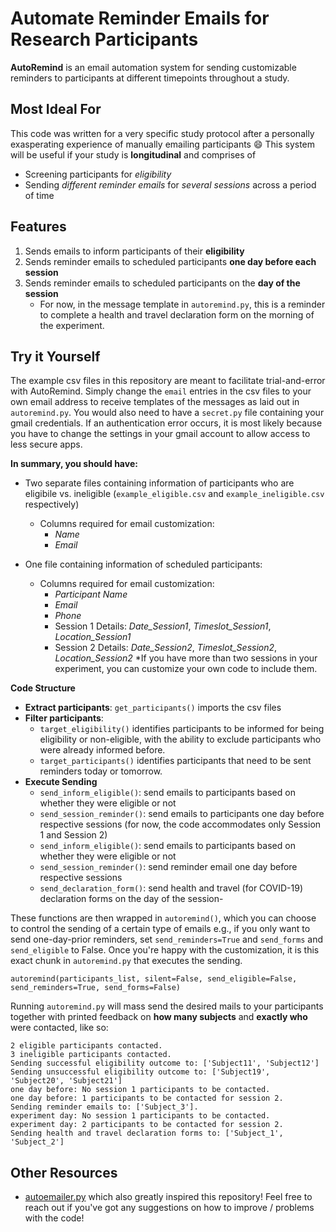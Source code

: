 # Automate Reminder Emails for Research Participants

**AutoRemind** is an email automation system for sending customizable reminders to participants at different timepoints throughout a study.

## Most Ideal For
This code was written for a very specific study protocol after a personally exasperating experience of manually emailing participants :smile:
This system will be useful if your study is **longitudinal** and comprises of
- Screening participants for *eligibility*
- Sending *different reminder emails* for *several sessions* across a period of time

## Features
1) Sends emails to inform participants of their **eligibility**
2) Sends reminder emails to scheduled participants **one day before each session**
3) Sends reminder emails to scheduled participants on the **day of the session**
   - For now, in the message template in `autoremind.py`, this is a reminder to complete a health and travel declaration form on the morning of the experiment.

## Try it Yourself 
The example csv files in this repository are meant to facilitate trial-and-error with AutoRemind. Simply change the `email` entries in the csv files to your own email address to receive templates of the messages as laid out in `autoremind.py`. You would also need to have a `secret.py` file containing your gmail credentials. If an authentication error occurs, it is most likely because you have to change the settings in your gmail account to allow access to less secure apps.

**In summary, you should have:**
- Two separate files containing information of participants who are eligibile vs. ineligible (`example_eligible.csv` and `example_ineligible.csv` respectively)
  - Columns required for email customization:
    - *Name*
    - *Email*
 
- One file containing information of scheduled participants:
  - Columns required for email customization:
    - *Participant Name*
    - *Email*
    - *Phone*
    - Session 1 Details: *Date_Session1*, *Timeslot_Session1*, *Location_Session1*
    - Session 2 Details: *Date_Session2*, *Timeslot_Session2*, *Location_Session2*
*If you have more than two sessions in your experiment, you can customize your own code to include them.

**Code Structure**
- **Extract participants**: `get_participants()` imports the csv files 
- **Filter participants**:
  - `target_eligibility()` identifies participants to be informed for being eligibility or non-eligible, with the ability to exclude participants who were already informed before.
  - `target_participants()` identifies participants that need to be sent reminders today or tomorrow.
- **Execute Sending**
  - `send_inform_eligible()`: send emails to participants based on whether they were eligible or not
  - `send_session_reminder()`: send emails to participants one day before respective sessions (for now, the code accommodates only Session 1 and Session 2)
  - `send_inform_eligible()`: send emails to participants based on whether they were eligible or not
  - `send_session_reminder()`: send reminder email one day before respective sessions
  - `send_declaration_form()`: send health and travel (for COVID-19) declaration forms on the day of the session-
 
These functions are then wrapped in `autoremind()`, which you can choose to control the sending of a certain type of emails e.g., if you only want to send one-day-prior reminders, set `send_reminders=True` and `send_forms` and `send_eligible` to False. Once you're happy with the customization, it is this exact chunk in `autoremind.py` that executes the sending. 
```
autoremind(participants_list, silent=False, send_eligible=False, send_reminders=True, send_forms=False)
```                         

Running `autoremind.py` will mass send the desired mails to your participants together with printed feedback on **how many subjects** and **exactly who** were contacted, like so:
```
2 eligible participants contacted.
3 ineligible participants contacted.
Sending successful eligibility outcome to: ['Subject11', 'Subject12']
Sending unsuccessful eligibility outcome to: ['Subject19', 'Subject20', 'Subject21']
one day before: No session 1 participants to be contacted.
one day before: 1 participants to be contacted for session 2.
Sending reminder emails to: ['Subject_3'].
experiment day: No session 1 participants to be contacted.
experiment day: 2 participants to be contacted for session 2.
Sending health and travel declaration forms to: ['Subject_1', 'Subject_2']
```



## Other Resources
- [autoemailer.py](https://github.com/colinquirk/autoemailer/) which also greatly inspired this repository!
Feel free to reach out if you've got any suggestions on how to improve / problems with the code!

